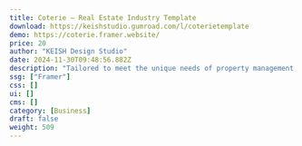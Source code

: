 ```yaml
---
title: Coterie — Real Estate Industry Template
download: https://keishstudio.gumroad.com/l/coterietemplate
demo: https://coterie.framer.website/
price: 20
author: "KEISH Design Studio"
date: 2024-11-30T09:48:56.882Z
description: "Tailored to meet the unique needs of property management companies, real estate agents, and developers, the Coterie template elevates your online presence with sophistication and style."
ssg: ["Framer"]
css: []
ui: []
cms: []
category: [Business]
draft: false
weight: 509
---
```

